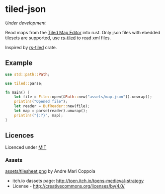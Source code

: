 # tiled-json

_Under development_

Read maps from the [Tiled Map Editor](http://www.mapeditor.org/) into rust. Only json files with ebedded tilesets are supported, use [rs-tiled](https://github.com/mattyhall/rs-tiled) to read xml files.

Inspired by [rs-tiled](https://github.com/mattyhall/rs-tiled) crate.

## Example

```rust
use std::path::Path;

use tiled::parse;

fn main() {
    let file = File::open(&Path::new("assets/map.json")).unwrap();
    println!("Opened file");
    let reader = BufReader::new(file);
    let map = parse(reader).unwrap();
    println!("{:?}", map);
}
```

## Licences

Licenced under [MIT](LICENCE)

### Assets

[assets/tilesheet.png](assets/tilesheet.png) by Andre Mari Coppola

- itch.io dassets page: http://toen.itch.io/toens-medieval-strategy
- License - http://creativecommons.org/licenses/by/4.0/
